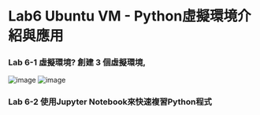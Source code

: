 #  Lab6 Ubuntu VM - Python虛擬環境介紹與應用 
### Lab 6-1 虛擬環境? 創建 3 個虛擬環境,
![image](https://github.com/MinChunXie/VirtualBox/assets/100060507/0f24db8c-592f-4f6f-b0ba-6ce879f9c8ad)
![image](https://github.com/MinChunXie/VirtualBox/assets/100060507/aefd1d24-7683-47bc-a0a1-19d399e2483a)

### Lab 6-2 使用Jupyter Notebook來快速複習Python程式
